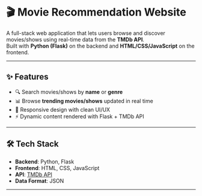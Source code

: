 # 🎬 Movie Recommendation Website

A full-stack web application that lets users browse and discover movies/shows using real-time data from the **TMDb API**.  
Built with **Python (Flask)** on the backend and **HTML/CSS/JavaScript** on the frontend.  

---

## ✨ Features
- 🔍 Search movies/shows by **name** or **genre**  
- 📊 Browse **trending movies/shows** updated in real time  
- 🎨 Responsive design with clean UI/UX  
- ⚡ Dynamic content rendered with Flask + TMDb API  

---

## 🛠️ Tech Stack
- **Backend**: Python, Flask  
- **Frontend**: HTML, CSS, JavaScript  
- **API**: [TMDb API](https://www.themoviedb.org/documentation/api)  
- **Data Format**: JSON  

---
